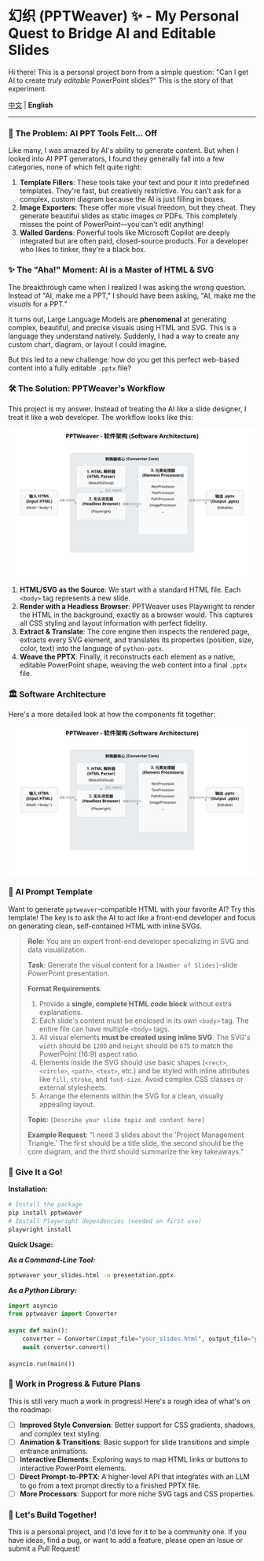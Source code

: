 # 幻织 (PPTWeaver) ✨ - My Personal Quest to Bridge AI and Editable Slides

Hi there! This is a personal project born from a simple question: "Can I get AI to create *truly editable* PowerPoint slides?" This is the story of that experiment.

[中文](./README.md) | **English**

---

### 🤔 The Problem: AI PPT Tools Felt... Off

Like many, I was amazed by AI's ability to generate content. But when I looked into AI PPT generators, I found they generally fall into a few categories, none of which felt quite right:

1.  **Template Fillers**: These tools take your text and pour it into predefined templates. They're fast, but creatively restrictive. You can't ask for a complex, custom diagram because the AI is just filling in boxes.
2.  **Image Exporters**: These offer more visual freedom, but they cheat. They generate beautiful slides as static images or PDFs. This completely misses the point of PowerPoint—you can't edit anything!
3.  **Walled Gardens**: Powerful tools like Microsoft Copilot are deeply integrated but are often paid, closed-source products. For a developer who likes to tinker, they're a black box.

### ✨ The "Aha!" Moment: AI is a Master of HTML & SVG

The breakthrough came when I realized I was asking the wrong question. Instead of "AI, make me a PPT," I should have been asking, "AI, make me the *visuals* for a PPT."

It turns out, Large Language Models are **phenomenal** at generating complex, beautiful, and precise visuals using HTML and SVG. This is a language they understand natively. Suddenly, I had a way to create any custom chart, diagram, or layout I could imagine.

But this led to a new challenge: how do you get this perfect web-based content into a fully editable `.pptx` file?

### 🛠️ The Solution: PPTWeaver's Workflow

This project is my answer. Instead of treating the AI like a slide designer, I treat it like a web developer. The workflow looks like this:

![PPTWeaver Workflow Diagram](docs/architecture.svg)

1.  **HTML/SVG as the Source**: We start with a standard HTML file. Each `<body>` tag represents a new slide.
2.  **Render with a Headless Browser**: PPTWeaver uses Playwright to render the HTML in the background, exactly as a browser would. This captures all CSS styling and layout information with perfect fidelity.
3.  **Extract & Translate**: The core engine then inspects the rendered page, extracts every SVG element, and translates its properties (position, size, color, text) into the language of `python-pptx`.
4.  **Weave the PPTX**: Finally, it reconstructs each element as a native, editable PowerPoint shape, weaving the web content into a final `.pptx` file.

### 🏛️ Software Architecture

Here's a more detailed look at how the components fit together:

![PPTWeaver Software Architecture](docs/architecture.svg)

### 🎨 AI Prompt Template

Want to generate `pptweaver`-compatible HTML with your favorite AI? Try this template! The key is to ask the AI to act like a front-end developer and focus on generating clean, self-contained HTML with inline SVGs.

> **Role**: You are an expert front-end developer specializing in SVG and data visualization.
>
> **Task**: Generate the visual content for a `[Number of Slides]`-slide PowerPoint presentation.
>
> **Format Requirements**:
> 1.  Provide a **single, complete HTML code block** without extra explanations.
> 2.  Each slide's content must be enclosed in its own `<body>` tag. The entire file can have multiple `<body>` tags.
> 3.  All visual elements **must be created using inline SVG**. The SVG's `width` should be `1200` and `height` should be `675` to match the PowerPoint (16:9) aspect ratio.
> 4.  Elements inside the SVG should use basic shapes (`<rect>`, `<circle>`, `<path>`, `<text>`, etc.) and be styled with inline attributes like `fill`, `stroke`, and `font-size`. Avoid complex CSS classes or external stylesheets.
> 5.  Arrange the elements within the SVG for a clean, visually appealing layout.
>
> **Topic**: `[Describe your slide topic and content here]`
>
> **Example Request**:
> "I need 3 slides about the 'Project Management Triangle.' The first should be a title slide, the second should be the core diagram, and the third should summarize the key takeaways."

### 🚀 Give It a Go!

**Installation:**
```bash
# Install the package
pip install pptweaver
# Install Playwright dependencies (needed on first use)
playwright install
```

**Quick Usage:**

***As a Command-Line Tool:***
```bash
pptweaver your_slides.html -o presentation.pptx
```

***As a Python Library:***
```python
import asyncio
from pptweaver import Converter

async def main():
    converter = Converter(input_file="your_slides.html", output_file="presentation.pptx")
    await converter.convert()

asyncio.run(main())
```
### 🚧 Work in Progress & Future Plans

This is still very much a work in progress! Here's a rough idea of what's on the roadmap:

-   [ ] **Improved Style Conversion**: Better support for CSS gradients, shadows, and complex text styling.
-   [ ] **Animation & Transitions**: Basic support for slide transitions and simple entrance animations.
-   [ ] **Interactive Elements**: Exploring ways to map HTML links or buttons to interactive PowerPoint elements.
-   [ ] **Direct Prompt-to-PPTX**: A higher-level API that integrates with an LLM to go from a text prompt directly to a finished PPTX file.
-   [ ] **More Processors**: Support for more niche SVG tags and CSS properties.

### 🤝 Let's Build Together!

This is a personal project, and I'd love for it to be a community one. If you have ideas, find a bug, or want to add a feature, please open an Issue or submit a Pull Request!

